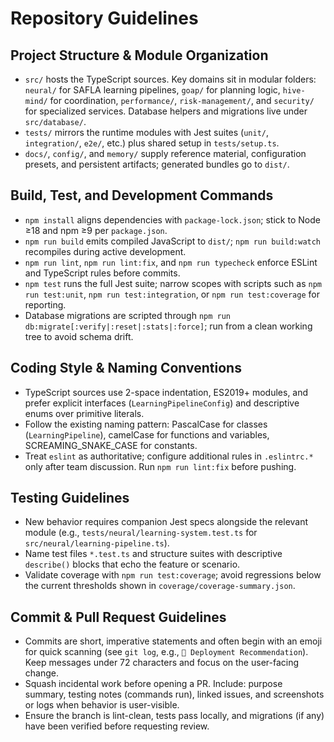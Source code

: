 # Repository Guidelines

## Project Structure & Module Organization
- `src/` hosts the TypeScript sources. Key domains sit in modular folders: `neural/` for SAFLA learning pipelines, `goap/` for planning logic, `hive-mind/` for coordination, `performance/`, `risk-management/`, and `security/` for specialized services. Database helpers and migrations live under `src/database/`.
- `tests/` mirrors the runtime modules with Jest suites (`unit/`, `integration/`, `e2e/`, etc.) plus shared setup in `tests/setup.ts`.
- `docs/`, `config/`, and `memory/` supply reference material, configuration presets, and persistent artifacts; generated bundles go to `dist/`.

## Build, Test, and Development Commands
- `npm install` aligns dependencies with `package-lock.json`; stick to Node ≥18 and npm ≥9 per `package.json`.
- `npm run build` emits compiled JavaScript to `dist/`; `npm run build:watch` recompiles during active development.
- `npm run lint`, `npm run lint:fix`, and `npm run typecheck` enforce ESLint and TypeScript rules before commits.
- `npm test` runs the full Jest suite; narrow scopes with scripts such as `npm run test:unit`, `npm run test:integration`, or `npm run test:coverage` for reporting.
- Database migrations are scripted through `npm run db:migrate[:verify|:reset|:stats|:force]`; run from a clean working tree to avoid schema drift.

## Coding Style & Naming Conventions
- TypeScript sources use 2-space indentation, ES2019+ modules, and prefer explicit interfaces (`LearningPipelineConfig`) and descriptive enums over primitive literals.
- Follow the existing naming pattern: PascalCase for classes (`LearningPipeline`), camelCase for functions and variables, SCREAMING_SNAKE_CASE for constants.
- Treat `eslint` as authoritative; configure additional rules in `.eslintrc.*` only after team discussion. Run `npm run lint:fix` before pushing.

## Testing Guidelines
- New behavior requires companion Jest specs alongside the relevant module (e.g., `tests/neural/learning-system.test.ts` for `src/neural/learning-pipeline.ts`).
- Name test files `*.test.ts` and structure suites with descriptive `describe()` blocks that echo the feature or scenario.
- Validate coverage with `npm run test:coverage`; avoid regressions below the current thresholds shown in `coverage/coverage-summary.json`.

## Commit & Pull Request Guidelines
- Commits are short, imperative statements and often begin with an emoji for quick scanning (see `git log`, e.g., `🚀 Deployment Recommendation`). Keep messages under 72 characters and focus on the user-facing change.
- Squash incidental work before opening a PR. Include: purpose summary, testing notes (commands run), linked issues, and screenshots or logs when behavior is user-visible.
- Ensure the branch is lint-clean, tests pass locally, and migrations (if any) have been verified before requesting review.
